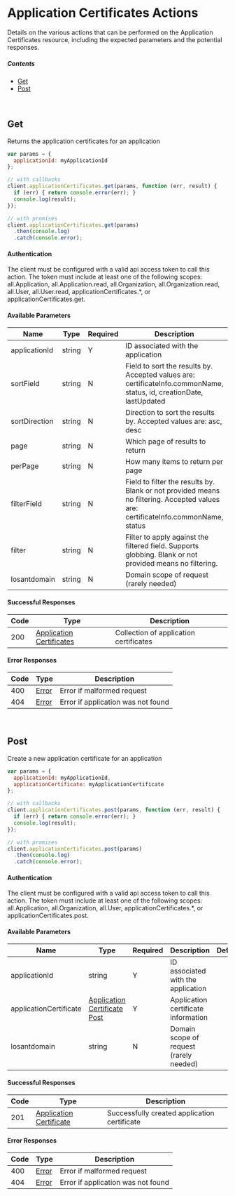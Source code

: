 # Application Certificates Actions

Details on the various actions that can be performed on the
Application Certificates resource, including the expected
parameters and the potential responses.

##### Contents

*   [Get](#get)
*   [Post](#post)

<br/>

## Get

Returns the application certificates for an application

```javascript
var params = {
  applicationId: myApplicationId
};

// with callbacks
client.applicationCertificates.get(params, function (err, result) {
  if (err) { return console.error(err); }
  console.log(result);
});

// with promises
client.applicationCertificates.get(params)
  .then(console.log)
  .catch(console.error);
```

#### Authentication
The client must be configured with a valid api access token to call this
action. The token must include at least one of the following scopes:
all.Application, all.Application.read, all.Organization, all.Organization.read, all.User, all.User.read, applicationCertificates.*, or applicationCertificates.get.

#### Available Parameters

| Name | Type | Required | Description | Default | Example |
| ---- | ---- | -------- | ----------- | ------- | ------- |
| applicationId | string | Y | ID associated with the application |  | 575ec8687ae143cd83dc4a97 |
| sortField | string | N | Field to sort the results by. Accepted values are: certificateInfo.commonName, status, id, creationDate, lastUpdated | certificateInfo.commonName | status |
| sortDirection | string | N | Direction to sort the results by. Accepted values are: asc, desc | asc | asc |
| page | string | N | Which page of results to return | 0 | 0 |
| perPage | string | N | How many items to return per page | 1000 | 10 |
| filterField | string | N | Field to filter the results by. Blank or not provided means no filtering. Accepted values are: certificateInfo.commonName, status |  | status |
| filter | string | N | Filter to apply against the filtered field. Supports globbing. Blank or not provided means no filtering. |  | the*status |
| losantdomain | string | N | Domain scope of request (rarely needed) |  | example.com |

#### Successful Responses

| Code | Type | Description |
| ---- | ---- | ----------- |
| 200 | [Application Certificates](_schemas.md#application-certificates) | Collection of application certificates |

#### Error Responses

| Code | Type | Description |
| ---- | ---- | ----------- |
| 400 | [Error](_schemas.md#error) | Error if malformed request |
| 404 | [Error](_schemas.md#error) | Error if application was not found |

<br/>

## Post

Create a new application certificate for an application

```javascript
var params = {
  applicationId: myApplicationId,
  applicationCertificate: myApplicationCertificate
};

// with callbacks
client.applicationCertificates.post(params, function (err, result) {
  if (err) { return console.error(err); }
  console.log(result);
});

// with promises
client.applicationCertificates.post(params)
  .then(console.log)
  .catch(console.error);
```

#### Authentication
The client must be configured with a valid api access token to call this
action. The token must include at least one of the following scopes:
all.Application, all.Organization, all.User, applicationCertificates.*, or applicationCertificates.post.

#### Available Parameters

| Name | Type | Required | Description | Default | Example |
| ---- | ---- | -------- | ----------- | ------- | ------- |
| applicationId | string | Y | ID associated with the application |  | 575ec8687ae143cd83dc4a97 |
| applicationCertificate | [Application Certificate Post](_schemas.md#application-certificate-post) | Y | Application certificate information |  | [Application Certificate Post Example](_schemas.md#application-certificate-post-example) |
| losantdomain | string | N | Domain scope of request (rarely needed) |  | example.com |

#### Successful Responses

| Code | Type | Description |
| ---- | ---- | ----------- |
| 201 | [Application Certificate](_schemas.md#application-certificate) | Successfully created application certificate |

#### Error Responses

| Code | Type | Description |
| ---- | ---- | ----------- |
| 400 | [Error](_schemas.md#error) | Error if malformed request |
| 404 | [Error](_schemas.md#error) | Error if application was not found |
